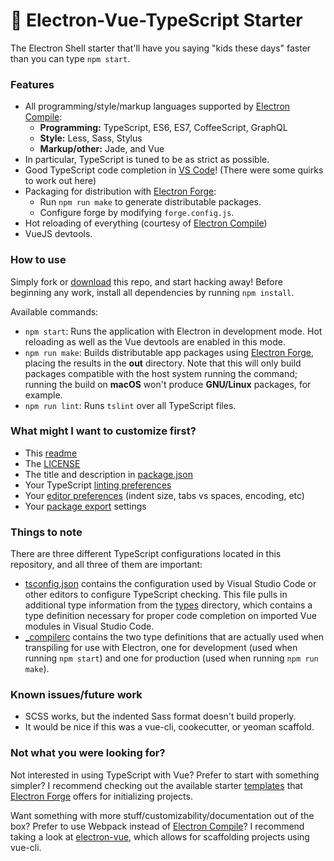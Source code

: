 # :nut_and_bolt: Electron-Vue-TypeScript Starter

The Electron Shell starter that'll have you saying "kids these days" faster than you can type `npm start`.

### Features

* All programming/style/markup languages supported by [Electron Compile](https://github.com/electron/electron-compile#electron-compile):
  * **Programming:** TypeScript, ES6, ES7, CoffeeScript, GraphQL
  * **Style:** Less, Sass, Stylus
  * **Markup/other:** Jade, and Vue
* In particular, TypeScript is tuned to be as strict as possible.
* Good TypeScript code completion in [VS Code](https://code.visualstudio.com/)! (There were some quirks to work out here)
* Packaging for distribution with [Electron Forge](https://github.com/electron-userland/electron-forge):
  * Run `npm run make` to generate distributable packages.
  * Configure forge by modifying `forge.config.js`.
* Hot reloading of everything (courtesy of [Electron Compile](https://github.com/electron/electron-compile))
* VueJS devtools.

### How to use

Simply fork or [download](https://github.com/bdero/electron-vue-typescript-starter/archive/master.zip) this repo, and start hacking away! Before beginning any work, install all dependencies by running `npm install`.

Available commands:
* `npm start`: Runs the application with Electron in development mode. Hot reloading as well as the Vue devtools are enabled in this mode.
* `npm run make`: Builds distributable app packages using [Electron Forge](https://github.com/electron-userland/electron-forge), placing the results in the **out** directory. Note that this will only build packages compatible with the host system running the command; running the build on **macOS** won't produce **GNU/Linux** packages, for example.
* `npm run lint`: Runs `tslint` over all TypeScript files.

### What might I want to customize first?

* This [readme](README.md)
* The [LICENSE](LICENSE)
* The title and description in [package.json](package.json)
* Your TypeScript [linting preferences](tslint.json)
* Your [editor preferences](.editorconfig) (indent size, tabs vs spaces, encoding, etc)
* Your [package export](forge.config.js) settings

### Things to note

There are three different TypeScript configurations located in this repository, and all three of them are important:
* [tsconfig.json](tsconfig.json) contains the configuration used by Visual Studio Code or other editors to configure TypeScript checking. This file pulls in additional type information from the [types](types/) directory, which contains a type definition necessary for proper code completion on imported Vue modules in Visual Studio Code.
* [_compilerc](_compilerc) contains the two type definitions that are actually used when transpiling for use with Electron, one for development (used when running `npm start`) and one for production (used when running `npm run make`).

### Known issues/future work

* SCSS works, but the indented Sass format doesn't build properly.
* It would be nice if this was a vue-cli, cookecutter, or yeoman scaffold.

### Not what you were looking for?

Not interested in using TypeScript with Vue? Prefer to start with something simpler? I recommend checking out the available starter [templates](https://github.com/electron-userland/electron-forge-templates) that [Electron Forge](https://github.com/electron-userland/electron-forge) offers for initializing projects.

Want something with more stuff/customizability/documentation out of the box? Prefer to use Webpack instead of [Electron Compile](https://github.com/electron/electron-compile)? I recommend taking a look at [electron-vue](https://github.com/SimulatedGREG/electron-vue), which allows for scaffolding projects using vue-cli.
